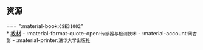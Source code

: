 ## 资源  
=== ":material-book:`CSE31002`"  
    * [教材](http://api.xtaoa.com/api/lanzou.php?url=https://cqu-openlib.lanzout.com/izM4v23tz6xe&type=down) - :material-format-quote-open:`传感器与检测技术` - :material-account:`周杏彭` - :material-printer:`清华大学出版社`  